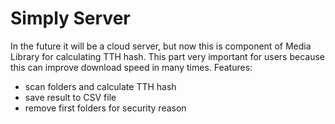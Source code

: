 # Simply Server
In the future it will be a cloud server, but now this is component of Media Library for calculating TTH hash.
This part very important for users because this can improve download speed in many times.
Features:
 - scan folders and calculate TTH hash
 - save result to CSV file
 - remove first folders for security reason
